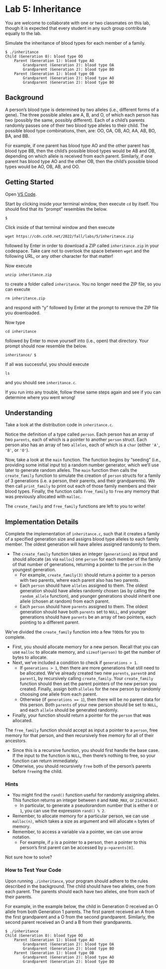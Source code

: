 # Lab 5: Inheritance

You are welcome to collaborate with one or two classmates on this lab, though it is expected that every student in any such group contribute equally to the lab.

Simulate the inheritance of blood types for each member of a family.

    $ ./inheritance
    Child (Generation 0): blood type OO
        Parent (Generation 1): blood type AO
            Grandparent (Generation 2): blood type OA
            Grandparent (Generation 2): blood type BO
        Parent (Generation 1): blood type OB
            Grandparent (Generation 2): blood type AO
            Grandparent (Generation 2): blood type BO
    
    

## Background

A person’s blood type is determined by two alleles (i.e., different forms of a gene). The three possible alleles are A, B, and O, of which each person has two (possibly the same, possibly different). Each of a child’s parents randomly passes one of their two blood type alleles to their child. The possible blood type combinations, then, are: OO, OA, OB, AO, AA, AB, BO, BA, and BB.

For example, if one parent has blood type AO and the other parent has blood type BB, then the child’s possible blood types would be AB and OB, depending on which allele is received from each parent. Similarly, if one parent has blood type AO and the other OB, then the child’s possible blood types would be AO, OB, AB, and OO.

## Getting Started

Open [VS Code](https://cs50.dev/).

Start by clicking inside your terminal window, then execute `cd` by itself. You should find that its “prompt” resembles the below.

    $
    

Click inside of that terminal window and then execute

    wget https://cdn.cs50.net/2022/fall/labs/5/inheritance.zip
    

followed by Enter in order to download a ZIP called `inheritance.zip` in your codespace. Take care not to overlook the space between `wget` and the following URL, or any other character for that matter!

Now execute

    unzip inheritance.zip
    

to create a folder called `inheritance`. You no longer need the ZIP file, so you can execute

    rm inheritance.zip
    

and respond with “y” followed by Enter at the prompt to remove the ZIP file you downloaded.

Now type

    cd inheritance
    

followed by Enter to move yourself into (i.e., open) that directory. Your prompt should now resemble the below.

    inheritance/ $
    

If all was successful, you should execute

    ls
    

and you should see `inheritance.c`.

If you run into any trouble, follow these same steps again and see if you can determine where you went wrong!

## Understanding

Take a look at the distribution code in `inheritance.c`.

Notice the definition of a type called `person`. Each person has an array of two `parents`, each of which is a pointer to another `person` struct. Each person also has an array of two `alleles`, each of which is a `char` (either `'A'`, `'B'`, or `'O'`).

Now, take a look at the `main` function. The function begins by “seeding” (i.e., providing some initial input to) a random number generator, which we’ll use later to generate random alleles. The `main` function then calls the `create_family` function to simulate the creation of `person` structs for a family of 3 generations (i.e. a person, their parents, and their grandparents). We then call `print_family` to print out each of those family members and their blood types. Finally, the function calls `free_family` to `free` any memory that was previously allocated with `malloc`.

The `create_family` and `free_family` functions are left to you to write!

## Implementation Details

Complete the implementation of `inheritance.c`, such that it creates a family of a specified generation size and assigns blood type alleles to each family member. The oldest generation will have alleles assigned randomly to them.

*   The `create_family` function takes an integer (`generations`) as input and should allocate (as via `malloc`) one `person` for each member of the family of that number of generations, returning a pointer to the `person` in the youngest generation.
    *   For example, `create_family(3)` should return a pointer to a person with two parents, where each parent also has two parents.
    *   Each `person` should have `alleles` assigned to them. The oldest generation should have alleles randomly chosen (as by calling the `random_allele` function), and younger generations should inherit one allele (chosen at random) from each parent.
    *   Each `person` should have `parents` assigned to them. The oldest generation should have both `parents` set to `NULL`, and younger generations should have `parents` be an array of two pointers, each pointing to a different parent.

We’ve divided the `create_family` function into a few `TODO`s for you to complete.

*   First, you should allocate memory for a new person. Recall that you can use `malloc` to allocate memory, and `sizeof(person)` to get the number of bytes to allocate.
*   Next, we’ve included a condition to check if `generations > 1`.
    *   If `generations > 1`, then there are more generations that still need to be allocated. We’ve already created two new `parents`, `parent0` and `parent1`, by recursively calling `create_family`. Your `create_family` function should then set the parent pointers of the new person you created. Finally, assign both `alleles` for the new person by randomly choosing one allele from each parent.
    *   Otherwise (if `generations == 1`), then there will be no parent data for this person. Both `parents` of your new person should be set to `NULL`, and each `allele` should be generated randomly.
*   Finally, your function should return a pointer for the `person` that was allocated.

The `free_family` function should accept as input a pointer to a `person`, free memory for that person, and then recursively free memory for all of their ancestors.

*   Since this is a recursive function, you should first handle the base case. If the input to the function is `NULL`, then there’s nothing to free, so your function can return immediately.
*   Otherwise, you should recursively `free` both of the person’s parents before `free`ing the child.

### Hints

*   You might find the `rand()` function useful for randomly assigning alleles. This function returns an integer between `0` and `RAND_MAX`, or `2147483647`.
    *   In particular, to generate a pseudorandom number that is either `0` or `1`, you can use the expression `rand() % 2`.
*   Remember, to allocate memory for a particular person, we can use `malloc(n)`, which takes a size as argument and will allocate `n` bytes of memory.
*   Remember, to access a variable via a pointer, we can use arrow notation.
    *   For example, if `p` is a pointer to a person, then a pointer to this person’s first parent can be accessed by `p->parents[0]`.

Not sure how to solve?

### How to Test Your Code

Upon running `./inheritance`, your program should adhere to the rules described in the background. The child should have two alleles, one from each parent. The parents should each have two alleles, one from each of their parents.

For example, in the example below, the child in Generation 0 received an O allele from both Generation 1 parents. The first parent received an A from the first grandparent and a O from the second grandparent. Similarly, the second parent received an O and a B from their grandparents.

    $ ./inheritance
    Child (Generation 0): blood type OO
        Parent (Generation 1): blood type AO
            Grandparent (Generation 2): blood type OA
            Grandparent (Generation 2): blood type BO
        Parent (Generation 1): blood type OB
            Grandparent (Generation 2): blood type AO
            Grandparent (Generation 2): blood type BO
    
